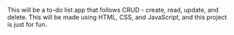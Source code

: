 This will be a to-do list app that follows CRUD - create, read, update, and delete. This will be made using HTML, CSS, and JavaScript, and this project is just for fun.